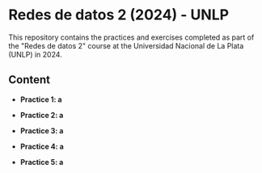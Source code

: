 # Redes de datos 2 (2024) - UNLP

This repository contains the practices and exercises completed as part of the "Redes de datos 2" course at the Universidad Nacional de La Plata (UNLP) in 2024.

## Content

- **Practice 1: a**

- **Practice 2: a**

- **Practice 3: a**

- **Practice 4: a**

- **Practice 5: a**
